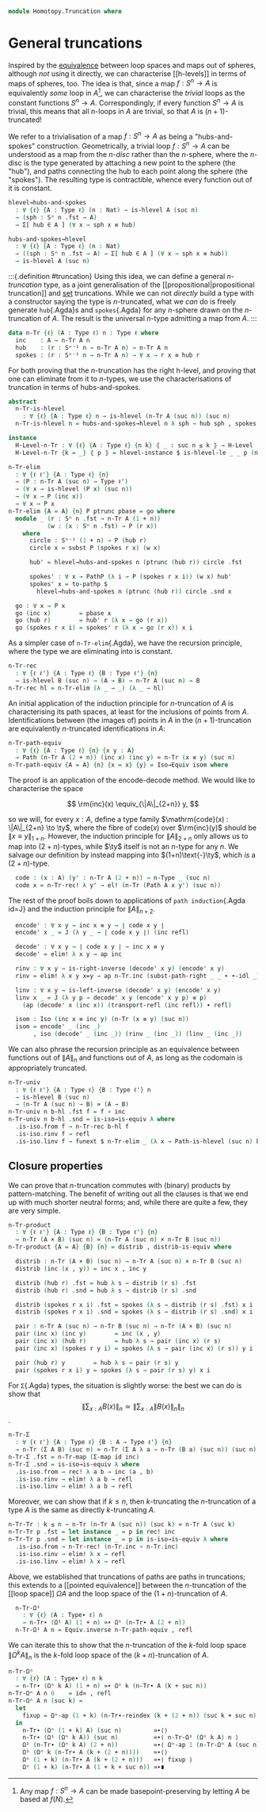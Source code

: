 <!--
```agda
open import 1Lab.Path.Reasoning
open import 1Lab.Prelude

open import Data.Nat.Properties
open import Data.Set.Truncation
open import Data.Nat.Order
open import Data.Nat.Base
open import Data.List using (_∷_ ; [])

open import Homotopy.Space.Suspension
open import Homotopy.Space.Sphere
open import Homotopy.Conjugation
open import Homotopy.Loopspace
```
-->

```agda
module Homotopy.Truncation where
```

<!--
```agda
private variable
  ℓ ℓ'  : Level
  A B C : Type ℓ
  n k   : Nat
```
-->

# General truncations

Inspired by the [equivalence] between loop spaces and maps out of
spheres, although _not_ using it directly, we can characterise
[[h-levels]] in terms of maps of spheres, too. The idea is that, since a
map $f : S^n \to A$ is equivalently _some_ loop in $A$[^someloop], we
can characterise the _trivial_ loops as the constant functions $S^n \to
A$. Correspondingly, if every function $S^n \to A$ is trivial, this
means that all $n$-loops in $A$ are trivial, so that $A$ is
$(n+1)$-truncated!

[equivalence]: Homotopy.Base.html#loop-spaces-are-equivalently-based-maps-out-of-spheres
[^someloop]: Any map $f : S^n \to A$ can be made basepoint-preserving by
letting $A$ be based at $f(N)$.

We refer to a trivialisation of a map $f : S^n \to A$ as being a
"hubs-and-spokes" construction. Geometrically, a trivial loop $f : S^n
\to A$ can be understood as a map from the $n$-_disc_ rather than the
$n$-sphere, where the $n$-disc is the type generated by attaching a new
point to the sphere (the "hub"), and paths connecting the hub to each
point along the sphere (the "spokes"). The resulting type is
contractible, whence every function out of it is constant.

```agda
hlevel→hubs-and-spokes
  : ∀ {ℓ} {A : Type ℓ} (n : Nat) → is-hlevel A (suc n)
  → (sph : Sⁿ n .fst → A)
  → Σ[ hub ∈ A ] (∀ x → sph x ≡ hub)

hubs-and-spokes→hlevel
  : ∀ {ℓ} {A : Type ℓ} (n : Nat)
  → ((sph : Sⁿ n .fst → A) → Σ[ hub ∈ A ] (∀ x → sph x ≡ hub))
  → is-hlevel A (suc n)
```

<!--
```agda
hlevel→hubs-and-spokes 0 prop sph = sph north , λ x → prop (sph x) (sph north)
hlevel→hubs-and-spokes {A = A} (suc n) h =
  helper λ x y → hlevel→hubs-and-spokes n (h x y)
  where
  helper
    : ((a b : A) → (sph : Sⁿ⁻¹ (1 + n) → a ≡ b) → Σ _ λ hub → ∀ x → sph x ≡ hub)
    → (sph : Sⁿ⁻¹ (2 + n) → A)
    → Σ _ λ hub → ∀ x → sph x ≡ hub
  helper h f = f north , sym ∘ r where
    r : (x : Sⁿ⁻¹ (2 + n)) → f north ≡ f x
    r north = refl
    r south = h (f north) (f south) (λ x i → f (merid x i)) .fst
    r (merid x i) j = hcomp (∂ i ∨ ∂ j) λ where
       k (i = i0) → f north
       k (i = i1) → h (f north) (f south) (λ x i → f (merid x i)) .snd x k j
       k (j = i0) → f north
       k (j = i1) → f (merid x i)
       k (k = i0) → f (merid x (i ∧ j))

hubs-and-spokes→hlevel {A = A} zero spheres x y
  = spheres go .snd north ∙ sym (spheres go .snd south) where
    go : Sⁿ⁻¹ 1 → A
    go north = x
    go south = y
hubs-and-spokes→hlevel {A = A} (suc n) spheres x y =
  hubs-and-spokes→hlevel n $ helper spheres x y where
  helper
    : ((sph : Sⁿ⁻¹ (2 + n) → A) → Σ _ λ hub → ∀ x → sph x ≡ hub)
    → ∀ a b
    → (sph : Sⁿ⁻¹ (1 + n) → a ≡ b)
    → Σ _ λ hub → ∀ x → sph x ≡ hub
  helper h x y f = _ , r  where
    f' : Sⁿ⁻¹ (2 + n) → A
    f' north = x
    f' south = y
    f' (merid u i) = f u i

    r : (s : Sⁿ⁻¹ (1 + n)) → f s ≡ h f' .snd north ∙ sym (h f' .snd south)
    r s i j = hcomp (∂ i ∨ ∂ j) λ where
      k (k = i0) → h f' .snd north (~ i ∨ j)
      k (i = i0) → h f' .snd (merid s j) (~ k)
      k (i = i1) → hfill (∂ j) k λ where
        l (j = i0) → x
        l (j = i1) → h f' .snd south (~ l)
        l (l = i0) → h f' .snd north j
      k (j = i0) → h f' .snd north (~ i ∧ ~ k)
      k (j = i1) → h f' .snd south (~ k)
```
-->

:::{.definition #truncation}
Using this idea, we can define a general _$n$-truncation_ type, as a
joint generalisation of the [[propositional|propositional truncation]]
and [set] truncations. While we can not _directly_ build a type with a
constructor saying the type is $n$-truncated, what we _can_ do is freely
generate `hub`{.Agda}s and `spokes`{.Agda} for any $n$-sphere drawn on
the $n$-truncation of $A$. The result is the universal $n$-type
admitting a map from $A$.
:::

[set]: Data.Set.Truncation.html

```agda
data n-Tr {ℓ} (A : Type ℓ) n : Type ℓ where
  inc    : A → n-Tr A n
  hub    : (r : Sⁿ⁻¹ n → n-Tr A n) → n-Tr A n
  spokes : (r : Sⁿ⁻¹ n → n-Tr A n) → ∀ x → r x ≡ hub r
```

For both proving that the $n$-truncation has the right h-level, and
proving that one can eliminate from it to $n$-types, we use the
characterisations of truncation in terms of hubs-and-spokes.

```agda
abstract
  n-Tr-is-hlevel
    : ∀ {ℓ} {A : Type ℓ} n → is-hlevel (n-Tr A (suc n)) (suc n)
  n-Tr-is-hlevel n = hubs-and-spokes→hlevel n λ sph → hub sph , spokes sph

instance
  H-Level-n-Tr : ∀ {ℓ} {A : Type ℓ} {n k} ⦃ _ : suc n ≤ k ⦄ → H-Level (n-Tr A (suc n)) k
  H-Level-n-Tr {k = _} ⦃ p ⦄ = hlevel-instance $ is-hlevel-le _ _ p (n-Tr-is-hlevel _)

n-Tr-elim
  : ∀ {ℓ ℓ'} {A : Type ℓ} {n}
  → (P : n-Tr A (suc n) → Type ℓ')
  → (∀ x → is-hlevel (P x) (suc n))
  → (∀ x → P (inc x))
  → ∀ x → P x
n-Tr-elim {A = A} {n} P ptrunc pbase = go where
  module _ (r : Sⁿ n .fst → n-Tr A (1 + n))
           (w : (x : Sⁿ n .fst) → P (r x))
    where
      circle : Sⁿ⁻¹ (1 + n) → P (hub r)
      circle x = subst P (spokes r x) (w x)

      hub' = hlevel→hubs-and-spokes n (ptrunc (hub r)) circle .fst

      spokes' : ∀ x → PathP (λ i → P (spokes r x i)) (w x) hub'
      spokes' x = to-pathp $
        hlevel→hubs-and-spokes n (ptrunc (hub r)) circle .snd x

  go : ∀ x → P x
  go (inc x)        = pbase x
  go (hub r)        = hub' r (λ x → go (r x))
  go (spokes r x i) = spokes' r (λ x → go (r x)) x i
```

<!--
```agda
instance
  Inductive-n-Tr
    : ∀ {ℓ ℓ' ℓm} {A : Type ℓ} {n} {P : n-Tr A (suc n) → Type ℓ'} ⦃ i : Inductive (∀ x → P (inc x)) ℓm ⦄
    → ⦃ _ : ∀ {x} → H-Level (P x) (suc n) ⦄
    → Inductive (∀ x → P x) ℓm
  Inductive-n-Tr ⦃ i ⦄ = record
    { from = λ f → n-Tr-elim _ (λ x → hlevel _) (i .Inductive.from f)
    }

n-Tr-elim!
  : ∀ {ℓ ℓ'} {A : Type ℓ} {n}
  → (P : n-Tr A (suc n) → Type ℓ')
  → ⦃ _ : ∀ {x} → H-Level (P x) (suc n) ⦄
  → (∀ x → P (inc x))
  → ∀ x → P x
n-Tr-elim! P f = n-Tr-elim P (λ x → hlevel _) f

n-Tr-rec!
  : ∀ {ℓ ℓ'} {A : Type ℓ} {B : Type ℓ'} {n}
  → ⦃ hl : H-Level B (suc n) ⦄
  → (A → B) → n-Tr A (suc n) → B
n-Tr-rec! = n-Tr-elim (λ _ → _) (λ _ → hlevel _)

n-Tr-map
  : ∀ {ℓ ℓ'} {A : Type ℓ} {B : Type ℓ'} {n}
  → (A → B) → n-Tr A (suc n) → n-Tr B (suc n)
n-Tr-map f = n-Tr-rec! (inc ∘ f)

n-Tr-ap
  : ∀ {ℓ ℓ'} {A : Type ℓ} {B : Type ℓ'} {n}
  → (e : A ≃ B) → n-Tr A (suc n) ≃ n-Tr B (suc n)
n-Tr-ap e .fst = n-Tr-map (e .fst)
n-Tr-ap e .snd = is-iso→is-equiv λ where
  .is-iso.from → n-Tr-map (Equiv.from e)
  .is-iso.rinv → elim! λ _ → ap inc (Equiv.ε e _)
  .is-iso.linv → elim! λ _ → ap inc (Equiv.η e _)
```
-->

As a simpler case of `n-Tr-elim`{.Agda}, we have the recursion
principle, where the type we are eliminating into is constant.

```agda
n-Tr-rec
  : ∀ {ℓ ℓ'} {A : Type ℓ} {B : Type ℓ'} {n}
  → is-hlevel B (suc n) → (A → B) → n-Tr A (suc n) → B
n-Tr-rec hl = n-Tr-elim (λ _ → _) (λ _ → hl)
```

An initial application of the induction principle for $n$-truncation of
$A$ is characterising its path spaces, at least for the inclusions of
points from $A$. Identifications between (the images of) points in $A$
in the $(n+1)$-truncation are equivalently $n$-truncated identifications
in $A$:

```agda
n-Tr-path-equiv
  : ∀ {ℓ} {A : Type ℓ} {n} {x y : A}
  → Path (n-Tr A (2 + n)) (inc x) (inc y) ≃ n-Tr (x ≡ y) (suc n)
n-Tr-path-equiv {A = A} {n} {x = x} {y} = Iso→Equiv isom where
```

The proof is an application of the encode-decode method. We would like
to characterise the space

$$
\rm{inc}(x) \equiv_{\|A\|_{2+n}} y,
$$

so we will, for every $x : A$, define a type family $\mathrm{code}(x) :
\|A\|_{2+n} \to \ty$, where the fibre of $\mathrm{code}(x)$ over
$\rm{inc}(y)$ should be $\|x \equiv y\|_{1+n}$. However, the induction
principle for $\|A\|_{2+n}$ only allows us to map into $(2+n)$-types,
while $\ty$ itself is not an $n$-type for any $n$. We salvage our
definition by instead mapping into $(1+n)\text{-}\ty$, which _is_ a
$(2+n)$-type.

```agda
  code : (x : A) (y' : n-Tr A (2 + n)) → n-Type _ (suc n)
  code x = n-Tr-rec! λ y' → el! (n-Tr (Path A x y') (suc n))
```

The rest of the proof boils down to applications of `path
induction`{.Agda id=J} and the induction principle for $\|A\|_{n+2}$.

```agda
  encode' : ∀ x y → inc x ≡ y → ∣ code x y ∣
  encode' x _ = J (λ y _ → ∣ code x y ∣) (inc refl)

  decode' : ∀ x y → ∣ code x y ∣ → inc x ≡ y
  decode' = elim! λ x y → ap inc

  rinv : ∀ x y → is-right-inverse (decode' x y) (encode' x y)
  rinv = elim! λ x y x=y → ap n-Tr.inc (subst-path-right _ _ ∙ ∙-idl _)

  linv : ∀ x y → is-left-inverse (decode' x y) (encode' x y)
  linv x _ = J (λ y p → decode' x y (encode' x y p) ≡ p)
    (ap (decode' x (inc x)) (transport-refl (inc refl)) ∙ refl)

  isom : Iso (inc x ≡ inc y) (n-Tr (x ≡ y) (suc n))
  isom = encode' _ (inc _)
       , iso (decode' _ (inc _)) (rinv _ (inc _)) (linv _ (inc _))
```

We can also phrase the recursion principle as an equivalence between
functions out of $\| A \|_n$ and functions out of $A$, as long as the
codomain is appropriately truncated.

```agda
n-Tr-univ
  : ∀ {ℓ ℓ'} {A : Type ℓ} {B : Type ℓ'} n
  → is-hlevel B (suc n)
  → (n-Tr A (suc n) → B) ≃ (A → B)
n-Tr-univ n b-hl .fst f = f ∘ inc
n-Tr-univ n b-hl .snd = is-iso→is-equiv λ where
  .is-iso.from f → n-Tr-rec b-hl f
  .is-iso.rinv f → refl
  .is-iso.linv f → funext $ n-Tr-elim _ (λ x → Path-is-hlevel (suc n) b-hl) λ _ → refl
```

## Closure properties

We can prove that $n$-truncation commutes with (binary) products by
pattern-matching. The benefit of writing out all the clauses is that we
end up with much shorter neutral forms; and, while there are quite a
few, they are very simple.

```agda
n-Tr-product
  : ∀ {ℓ ℓ'} {A : Type ℓ} {B : Type ℓ'} {n}
  → n-Tr (A × B) (suc n) ≃ (n-Tr A (suc n) × n-Tr B (suc n))
n-Tr-product {A = A} {B} {n} = distrib , distrib-is-equiv where

  distrib : n-Tr (A × B) (suc n) → n-Tr A (suc n) × n-Tr B (suc n)
  distrib (inc (x , y)) = inc x , inc y

  distrib (hub r) .fst = hub λ s → distrib (r s) .fst
  distrib (hub r) .snd = hub λ s → distrib (r s) .snd

  distrib (spokes r x i) .fst = spokes (λ s → distrib (r s) .fst) x i
  distrib (spokes r x i) .snd = spokes (λ s → distrib (r s) .snd) x i

  pair : n-Tr A (suc n) → n-Tr B (suc n) → n-Tr (A × B) (suc n)
  pair (inc x) (inc y)        = inc (x , y)
  pair (inc x) (hub r)        = hub λ s → pair (inc x) (r s)
  pair (inc x) (spokes r y i) = spokes (λ s → pair (inc x) (r s)) y i

  pair (hub r) y        = hub λ s → pair (r s) y
  pair (spokes r x i) y = spokes (λ s → pair (r s) y) x i
```

<!--
```agda
  open is-iso

  distrib-is-equiv : is-equiv distrib
  distrib-is-equiv = is-iso→is-equiv λ where
    .from (x , y) → pair x y
    .rinv         → elim! λ x y → refl
    .linv         → elim! λ x y → refl
```
-->

For `Σ`{.Agda} types, the situation is slightly worse: the best we can
do is show that
$$
\left\| \sum_{x : A} B(x) \right\|_n
  \simeq
\left\| \sum_{x : A} \left\| B(x) \right\|_n \right\|_n
$$.

```agda
n-Tr-Σ
  : ∀ {ℓ ℓ'} {A : Type ℓ} {B : A → Type ℓ'} {n}
  → n-Tr (Σ A B) (suc n) ≃ n-Tr (Σ A λ a → n-Tr (B a) (suc n)) (suc n)
n-Tr-Σ .fst = n-Tr-map (Σ-map id inc)
n-Tr-Σ .snd = is-iso→is-equiv λ where
  .is-iso.from → rec! λ a b → inc (a , b)
  .is-iso.rinv → elim! λ a b → refl
  .is-iso.linv → elim! λ a b → refl
```

Moreover, we can show that if $k \le n$, then $k$-truncating the
$n$-truncation of a type $A$ is the same as directly $k$-truncating $A$.

```agda
n-Tr-Tr : k ≤ n → n-Tr (n-Tr A (suc n)) (suc k) ≃ n-Tr A (suc k)
n-Tr-Tr p .fst = let instance _ = p in rec! inc
n-Tr-Tr p .snd = let instance _ = p in is-iso→is-equiv λ where
  .is-iso.from → n-Tr-rec! (n-Tr.inc ∘ n-Tr.inc)
  .is-iso.rinv → elim! λ x → refl
  .is-iso.linv → elim! λ x → refl
```

<!--
```agda
n-Tr∙ : ∀ (A∙ : Type∙ ℓ) n → Type∙ ℓ
n-Tr∙ (A , a₀) n = n-Tr A n , inc a₀

inc∙ : ∀ {A∙ : Type∙ ℓ} {n} → A∙ →∙ n-Tr∙ A∙ n
inc∙ = inc , refl

n-Tr-prop : ∥ A ∥ ≃ n-Tr A 1
n-Tr-prop .fst = elim! n-Tr.inc
n-Tr-prop .snd = is-iso→is-equiv (iso (elim! ∥_∥.inc) (elim! λ _ → refl) (elim! λ _ → refl))

n-Tr-set : ∥ A ∥₀ ≃ n-Tr A 2
n-Tr-set .fst = elim! n-Tr.inc
n-Tr-set .snd = is-iso→is-equiv (iso (elim! ∥_∥₀.inc) (elim! λ _ → refl) (elim! λ _ → refl))

n-Tr-reindex : ∀ {ℓ} {A : Type ℓ} n k → n ≡ k → n-Tr A n ≃ n-Tr A k
n-Tr-reindex zero zero p = id≃
n-Tr-reindex zero (suc k) p = absurd (zero≠suc p)
n-Tr-reindex (suc n) zero p = absurd (suc≠zero p)
n-Tr-reindex {A = A} (suc n) (suc k) p = done where
  instance
    _ : n ≤ k
    _ = ≤-refl' (suc-inj p)

    _ : k ≤ n
    _ = ≤-refl' (suc-inj (sym p))

  done : n-Tr A (suc n) ≃ n-Tr A (suc k)
  done .fst = elim! inc
  done .snd = is-iso→is-equiv λ where
    .is-iso.from → elim! inc
    .is-iso.rinv → elim! λ x → refl
    .is-iso.linv → elim! λ x → refl

n-Tr-reindex-inc
  : ∀ {ℓ} {A : Type ℓ} n k (p : n ≡ k) (x : A)
  → n-Tr-reindex n k p .fst (inc x) ≡ inc x
n-Tr-reindex-inc zero zero p x = refl
n-Tr-reindex-inc zero (suc k) p x = absurd (zero≠suc p)
n-Tr-reindex-inc (suc n) zero p x = absurd (suc≠zero p)
n-Tr-reindex-inc (suc n) (suc k) p x = refl

n-Tr∙-reindex : ∀ {ℓ} {A : Type∙ ℓ} n k → n ≡ k → n-Tr∙ A n ≃∙ n-Tr∙ A k
n-Tr∙-reindex n k p = n-Tr-reindex n k p , n-Tr-reindex-inc n k p _

n-Tr∙-reindex-inc
  : ∀ {ℓ} {A : Type∙ ℓ} n k (p : n ≡ k)
  → Equiv∙.to∙ (n-Tr∙-reindex n k p) ∘∙ inc∙ ≡ inc∙ {A∙ = A}
n-Tr∙-reindex-inc n k p = funext∙
  (n-Tr-reindex-inc n k p)
  (flip₁ (∙→square' (∙-idl _ ∙ sym (∙-idr _))))

instance
  n-Tr-homogeneous
    : ∀ {ℓ} {A : Type ℓ} {n}
    → ⦃ _ : Homogeneous A ⦄
    → Homogeneous (n-Tr A (suc n))
  n-Tr-homogeneous {A = A} {n} ⦃ h ⦄ {x} {y} =
    n-Tr-elim
      (λ x → ∀ y → (n-Tr A (suc n) , x) ≡ (n-Tr A (suc n) , y))
      (λ x → Π-is-hlevel (suc n) λ _ → Type∙-path-is-hlevel n)
      (λ x → n-Tr-elim _
        (λ _ → Type∙-path-is-hlevel n)
        (λ y → let e , pt =  path→equiv∙ h
               in ua∙ (n-Tr-ap e , ap n-Tr.inc pt)))
      x y
```
-->

Above, we established that truncations of paths are paths in
truncations; this extends to a [[pointed equivalence]] between the
$n$-truncation of the [[loop space]] $\Omega A$ and the loop space of
the $(1+n)$-truncation of $A$.

<!--
```agda
opaque
  unfolding Ω¹-map
```
-->

```agda
  n-Tr-Ω¹
    : ∀ {ℓ} (A : Type∙ ℓ) n
    → n-Tr∙ (Ω¹ A) (1 + n) ≃∙ Ω¹ (n-Tr∙ A (2 + n))
  n-Tr-Ω¹ A n = Equiv.inverse n-Tr-path-equiv , refl
```

<!--
```agda
  n-Tr-Ω¹-inc
    : ∀ {ℓ} (A : Type∙ ℓ) n
    → Equiv∙.to∙ (n-Tr-Ω¹ A n) ∘∙ inc∙ ≡ Ω¹-map inc∙
  n-Tr-Ω¹-inc A n = homogeneous-funext∙ (λ _ → sym (conj-refl _))

  n-Tr-Ω¹-inv-inc
    : ∀ {ℓ} (A : Type∙ ℓ) n (l : ⌞ Ω¹ A ⌟)
    → Equiv.from (n-Tr-Ω¹ A n .fst) (Ω¹-map inc∙ .fst l) ≡ inc l
  n-Tr-Ω¹-inv-inc A n l = sym (Equiv.adjunctl (n-Tr-Ω¹ A n .fst) (n-Tr-Ω¹-inc A n ·ₚ l))

  n-Tr-Ω¹-∙
    : ∀ {ℓ} (A : Type∙ ℓ) n (p q : ⌞ Ω¹ A ⌟)
    → n-Tr-Ω¹ A n · inc (p ∙ q) ≡ (n-Tr-Ω¹ A n · inc p) ∙ (n-Tr-Ω¹ A n · inc q)
  n-Tr-Ω¹-∙ A n p q = ap-∙ inc p q
```
-->

We can iterate this to show that the $n$-truncation of the $k$-fold loop
space $\| \Omega^k A \|_n$ is the $k$-fold loop space of the $(k +
n)$-truncation of $A$.

```agda
n-Tr-Ωⁿ
  : ∀ {ℓ} (A : Type∙ ℓ) n k
  → n-Tr∙ (Ωⁿ k A) (1 + n) ≃∙ Ωⁿ k (n-Tr∙ A (k + suc n))
n-Tr-Ωⁿ A n 0    = id≃ , refl
n-Tr-Ωⁿ A n (suc k) =
  let
    fixup = Ωⁿ-ap (1 + k) (n-Tr∙-reindex (k + (2 + n)) (suc k + suc n) (+-sucr k (suc n)))
  in
    n-Tr∙ (Ωⁿ (1 + k) A) (suc n)         ≃∙⟨⟩
    n-Tr∙ (Ω¹ (Ωⁿ k A)) (suc n)          ≃∙⟨ n-Tr-Ω¹ (Ωⁿ k A) n ⟩
    Ω¹ (n-Tr∙ (Ωⁿ k A) (2 + n))          ≃∙⟨ Ωⁿ-ap 1 (n-Tr-Ωⁿ A (suc n) k) ⟩
    Ω¹ (Ωⁿ k (n-Tr∙ A (k + (2 + n))))    ≃∙⟨⟩
    Ωⁿ (1 + k) (n-Tr∙ A (k + (2 + n)))   ≃∙⟨ fixup ⟩
    Ωⁿ (1 + k) (n-Tr∙ A (1 + k + suc n)) ≃∙∎
```

<!--
```agda
opaque
  unfolding Ω¹-ap

  -- n-Tr-Ωⁿ commutes with the obvious inclusions.
  --
  -- This demonstrates a useful proof technique: when showing
  -- an identity of the form (f ∘ g ∘ h) x ≡ y, we can proceed step
  -- by step by exhibiting a chain of *pointed* maps (in this case,
  -- pointed equivalences) from (X , x) to (Y , y) whose underlying
  -- function is f ∘ g ∘ h.
  -- This still involves some duplication, but at least it isn't
  -- quadratic in the number of functions.

  n-Tr-Ωⁿ-inc
    : ∀ {ℓ} (A : Type∙ ℓ) n k
    → Equiv∙.to∙ (n-Tr-Ωⁿ A n k) ∘∙ inc∙ ≡ Ωⁿ-map k inc∙
  n-Tr-Ωⁿ-inc A n zero = ∘∙-idl inc∙
  n-Tr-Ωⁿ-inc A n (suc k) = homogeneous-funext∙ λ l → trace l .snd
    where
      trace
        : (l : ⌞ Ωⁿ (suc k) A ⌟)
        →  (n-Tr∙ (Ωⁿ (suc k) A) (1 + n) .fst , inc l)
        ≃∙ (Ωⁿ (suc k) (n-Tr∙ A (suc k + suc n)) .fst , Ωⁿ-map (suc k) inc∙ .fst l)
      trace l =
        ⌞ n-Tr∙ (Ω¹ (Ωⁿ k A)) (suc n) ⌟          , inc l ≃∙⟨ n-Tr-Ω¹ _ n .fst , n-Tr-Ω¹-inc _ n ·ₚ l ⟩
        ⌞ Ω¹ (n-Tr∙ (Ωⁿ k A) (2 + n)) ⌟          , l¹    ≃∙⟨ Ω¹-ap (n-Tr-Ωⁿ A (suc n) k) .fst , pt1 ⟩
        ⌞ Ωⁿ (1 + k) (n-Tr∙ A (k + (2 + n))) ⌟   , lᵏ    ≃∙⟨ Ωⁿ-ap (1 + k) (n-Tr∙-reindex _ _ _) .fst , pt2 ⟩
        ⌞ Ωⁿ (1 + k) (n-Tr∙ A (1 + k + suc n)) ⌟ , lᵏ    ≃∙∎
        where
          l¹ : Ω¹ (n-Tr∙ (Ωⁿ k A) (2 + n)) .fst
          l¹ = Ω¹-map inc∙ .fst l

          lᵏ : ∀ {n} → ⌞ Ωⁿ (suc k) (n-Tr∙ A n) ⌟
          lᵏ = Ωⁿ-map (1 + k) inc∙ .fst l

          pt1 : Ω¹-ap (n-Tr-Ωⁿ A (suc n) k) · l¹ ≡ lᵏ
          pt1 =
            Ω¹-map (Equiv∙.to∙ (n-Tr-Ωⁿ A (suc n) k)) .fst l¹
              ≡⟨ Ω¹-map-∘ (Equiv∙.to∙ (n-Tr-Ωⁿ A (suc n) k)) inc∙ ·ₚ l ⟩
            Ω¹-map ⌜ Equiv∙.to∙ (n-Tr-Ωⁿ A (suc n) k) ∘∙ inc∙ ⌝ .fst l
              ≡⟨ ap! (n-Tr-Ωⁿ-inc A (suc n) k) ⟩
            Ω¹-map (Ωⁿ-map k inc∙) .fst l
              ∎

          pt2 : Ωⁿ-ap (1 + k) (n-Tr∙-reindex _ _ (+-sucr k (suc n))) · lᵏ ≡ lᵏ
          pt2 = (Ωⁿ-map-∘ (1 + k) _ inc∙ ·ₚ l)
              ∙ ap (λ x → Ωⁿ-map (1 + k) x .fst l) (n-Tr∙-reindex-inc (k + (2 + n)) _ _)
```
-->
